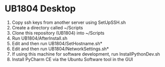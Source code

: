 # UB1804 Desktop
1. Copy ssh keys from another server using SetUpSSH.sh
2. Create a directory called ~/Scripts
3. Clone this repository (UB1804) into ~/Scripts
4. Run UB1804/AfterInstall.sh 
5. Edit and then run UB1804/SetHostname.sh*
6. Edit and then run UB1804/NetworkSettings.sh*
7. If using this machine for software development, run InstallPythonDev.sh
8. Install PyCharm CE via the Ubuntu Software tool in the GUI
